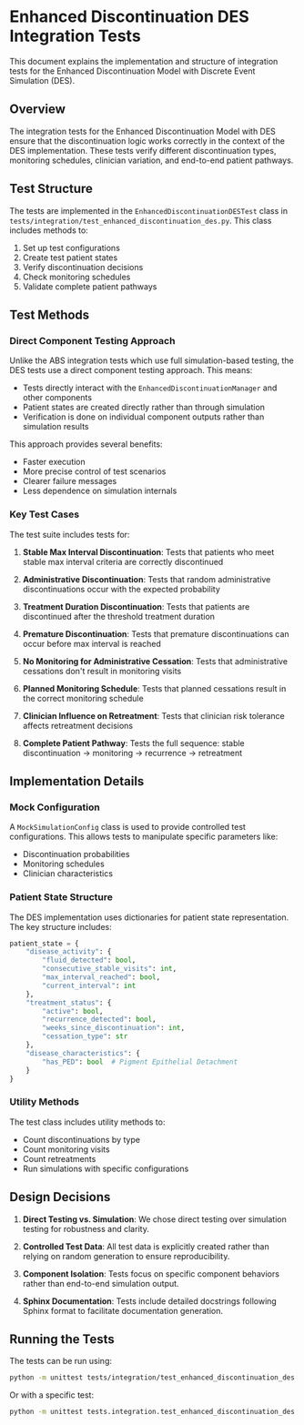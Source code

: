 # Enhanced Discontinuation DES Integration Tests

This document explains the implementation and structure of integration tests for the Enhanced Discontinuation Model with Discrete Event Simulation (DES).

## Overview

The integration tests for the Enhanced Discontinuation Model with DES ensure that the discontinuation logic works correctly in the context of the DES implementation. These tests verify different discontinuation types, monitoring schedules, clinician variation, and end-to-end patient pathways.

## Test Structure

The tests are implemented in the `EnhancedDiscontinuationDESTest` class in `tests/integration/test_enhanced_discontinuation_des.py`. This class includes methods to:

1. Set up test configurations
2. Create test patient states
3. Verify discontinuation decisions
4. Check monitoring schedules
5. Validate complete patient pathways

## Test Methods

### Direct Component Testing Approach

Unlike the ABS integration tests which use full simulation-based testing, the DES tests use a direct component testing approach. This means:

- Tests directly interact with the `EnhancedDiscontinuationManager` and other components
- Patient states are created directly rather than through simulation
- Verification is done on individual component outputs rather than simulation results

This approach provides several benefits:
- Faster execution
- More precise control of test scenarios
- Clearer failure messages
- Less dependence on simulation internals

### Key Test Cases

The test suite includes tests for:

1. **Stable Max Interval Discontinuation**: Tests that patients who meet stable max interval criteria are correctly discontinued

2. **Administrative Discontinuation**: Tests that random administrative discontinuations occur with the expected probability

3. **Treatment Duration Discontinuation**: Tests that patients are discontinued after the threshold treatment duration

4. **Premature Discontinuation**: Tests that premature discontinuations can occur before max interval is reached

5. **No Monitoring for Administrative Cessation**: Tests that administrative cessations don't result in monitoring visits

6. **Planned Monitoring Schedule**: Tests that planned cessations result in the correct monitoring schedule

7. **Clinician Influence on Retreatment**: Tests that clinician risk tolerance affects retreatment decisions

8. **Complete Patient Pathway**: Tests the full sequence: stable discontinuation → monitoring → recurrence → retreatment

## Implementation Details

### Mock Configuration

A `MockSimulationConfig` class is used to provide controlled test configurations. This allows tests to manipulate specific parameters like:

- Discontinuation probabilities
- Monitoring schedules
- Clinician characteristics

### Patient State Structure

The DES implementation uses dictionaries for patient state representation. The key structure includes:

```python
patient_state = {
    "disease_activity": {
        "fluid_detected": bool,
        "consecutive_stable_visits": int,
        "max_interval_reached": bool,
        "current_interval": int
    },
    "treatment_status": {
        "active": bool,
        "recurrence_detected": bool,
        "weeks_since_discontinuation": int,
        "cessation_type": str
    },
    "disease_characteristics": {
        "has_PED": bool  # Pigment Epithelial Detachment
    }
}
```

### Utility Methods

The test class includes utility methods to:

- Count discontinuations by type
- Count monitoring visits
- Count retreatments
- Run simulations with specific configurations

## Design Decisions

1. **Direct Testing vs. Simulation**: We chose direct testing over simulation testing for robustness and clarity.

2. **Controlled Test Data**: All test data is explicitly created rather than relying on random generation to ensure reproducibility.

3. **Component Isolation**: Tests focus on specific component behaviors rather than end-to-end simulation output.

4. **Sphinx Documentation**: Tests include detailed docstrings following Sphinx format to facilitate documentation generation.

## Running the Tests

The tests can be run using:

```bash
python -m unittest tests/integration/test_enhanced_discontinuation_des.py
```

Or with a specific test:

```bash
python -m unittest tests.integration.test_enhanced_discontinuation_des.EnhancedDiscontinuationDESTest.test_stable_max_interval_discontinuation
```